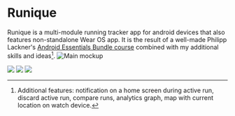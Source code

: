 # Runique
Runique is a multi-module running tracker app for android devices that also features non-standalone Wear OS app. It is the result of a well-made Philipp Lackner's [Android Essentials Bundle course](https://pl-coding.com/android-essentials-bundle) combined with my additional skills and ideas[^1].
![Main mockup](https://github.com/user-attachments/assets/9b44d2b7-ae79-4cf1-b24b-3dd2754514a8)

![](https://github.com/user-attachments/assets/9552afe5-a164-45cc-84a6-729e31ec0342) 
![](https://github.com/user-attachments/assets/61263cf2-fd30-40b5-8811-48bc330290ce) 
![](https://github.com/user-attachments/assets/837f3a2d-3295-49e5-95ed-50dfe68ca62e)


[^1]: Additional features: notification on a home screen during active run, discard active run, compare runs, analytics graph, map with current location on watch device.
